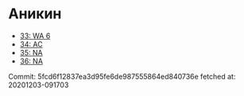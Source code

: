 # Аникин
- [33: WA 6](33.md)
- [34: AC](34.md)
- [35: NA](35.md)
- [36: NA](36.md)

Commit: 5fcd6f12837ea3d95fe6de987555864ed840736e
 fetched at: 20201203-091703
